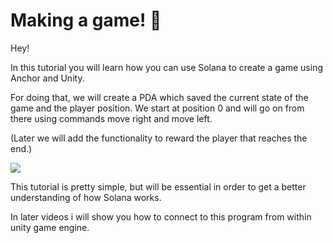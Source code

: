# Making a game! 📝

Hey!

In this tutorial you will learn how you can use Solana to create a game using Anchor and Unity.

For doing that, we will create a PDA which saved the current state of the game and the player position. 
We start at position 0 and will go on from there using commands move right and move left.

(Later we will add the functionality to reward the player that reaches the end.)

![](/tutorials/tiny-adventure/tinyAdventure.jpg)

This tutorial is pretty simple, but will be essential in order to get a better understanding of how Solana works.

In later videos i will show you how to connect to this program from within unity game engine.
